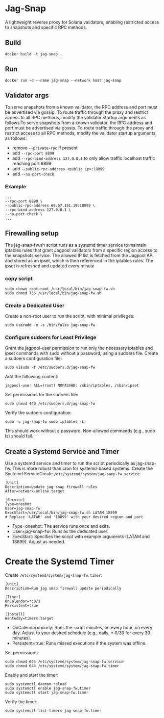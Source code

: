 # Jag-Snap
A lightweight reverse proxy for Solana validators, enabling restricted access to snapshots and specific RPC methods.

## Build
```shell
docker build -t jag-snap .
```

## Run
```shell
docker run -d --name jag-snap --network host jag-snap
```

## Validator args
To serve snapshots from a known validator, the RPC address and port must be advertised via gossip. To route traffic through the proxy and restrict access to all RPC methods, modify the validator startup arguments as follows:To serve snapshots from a known validator, the RPC address and port must be advertised via gossip. To route traffic through the proxy and restrict access to all RPC methods, modify the validator startup arguments as follows:
* remove `--private-rpc` if present
* add `--rpc-port 8899`
* add `--rpc-bind-address 127.0.0.1` to only allow traffic localhost traffic reaching port 8899
* add `--public-rpc-address <public ip>:18899`
* add `--no-port-check`

### Example
```shell
...
--rpc-port 8899 \
--public-rpc-address 69.67.151.19:18899 \
--rpc-bind-address 127.0.0.1 \
--no-port-check \
...
```

## Firewalling setup
The jag-snap-fw.sh script runs as a systemd timer service to maintain iptables rules that grant Jagpool validators from a specific region access to the snapshots service. The allowed IP list is fetched from the Jagpool API and stored as an ipset, which is then referenced in the iptables rules. The ipset is refreshed and updated every minute

### copy script
```shell
sudo chown root:root /usr/local/bin/jag-snap-fw.sh
sudo chmod 755 /usr/local/bin/jag-snap-fw.sh
```

### Create a Dedicated User
Create a non-root user to run the script, with minimal privileges:

```shell
sudo useradd -m -s /bin/false jag-snap-fw
```

### Configure sudoers for Least Privilege
Grant the jagpool-user permission to run only the necessary iptables and ipset commands with sudo without a password, using a sudoers file.
Create a sudoers configuration file:
```shell
sudo visudo -f /etc/sudoers.d/jag-snap-fw
```
Add the following content:

```shell
jagpool-user ALL=(root) NOPASSWD: /sbin/iptables, /sbin/ipset
```

Set permissions for the sudoers file:

```shell
sudo chmod 440 /etc/sudoers.d/jag-snap-fw
```

Verify the sudoers configuration:

```shell
sudo -u jag-snap-fw sudo iptables -L
```
This should work without a password. Non-allowed commands (e.g., sudo ls) should fail.


## Create a Systemd Service and Timer

Use a systemd service and timer to run the script periodically as jag-snap-fw. This is more robust than cron for systemd-based systems.
Create the Systemd ServiceCreate `/etc/systemd/system/jag-sanp-fw.service`:

```shell
[Unit]
Description=Update jag snap firewall rules
After=network-online.target

[Service]
Type=oneshot
User=jag-snap-fw
ExecStart=/usr/local/bin/jag-snap-fw.sh LATAM 18899
# Replace 'LATAM' and '18899' with your desired region and port
```

* Type=oneshot: The service runs once and exits.
* User=jag-snap-fw: Runs as the dedicated user.
* ExecStart: Specifies the script with example arguments (LATAM and 18899). Adjust as needed.


# Create the Systemd Timer
Create `/etc/systemd/system/jag-snap-fw.timer`:
```shell
[Unit]
Description=Run jag snap firewall update periodically

[Timer]
OnCalendar=*:0/1
Persistent=true

[Install]
WantedBy=timers.target
```

* OnCalendar=hourly: Runs the script minutes, on every hour, on every day. Adjust to your desired schedule (e.g., daily, *:0/30 for every 30 minutes).
* Persistent=true: Runs missed executions if the system was offline.

Set permissions:

```shell
sudo chmod 644 /etc/systemd/system/jag-snap-fw.service
sudo chmod 644 /etc/systemd/system/jag-snap-fw.timer
```

Enable and start the timer:

```shell
sudo systemctl daemon-reload
sudo systemctl enable jag-snap-fw.timer
sudo systemctl start jag-snap-fw.timer
```

Verify the timer:
```shell
sudo systemctl list-timers jag-snap-fw.timer
```